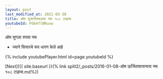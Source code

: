 ```yaml
---
layout: post
last_modified_at: 2021-03-30
title: ओम भुजागोत्तमअया नमः १०८ टाइम्स
youtubeId: FG64flNRuxw
---
```

 
 
 ओम सुगला रुपया नमः  
 
 -  ज्याने सियारचे रूप धारण केले आहे 
 
  
 
  
 
 
 
 
 
 


{% include youtubePlayer.html id=page.youtubeId %}
 
[Next]({{ site.baseurl }}{% link  split2/_posts/2016-01-08-ओम ऊर्जिताशासनाया नमः १०८ टाइम्स.md%})
 
